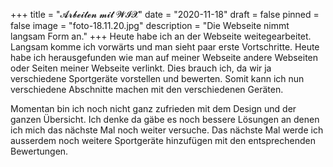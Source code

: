 +++
title = "𝓐𝓻𝓫𝓮𝓲𝓽𝓮𝓷 𝓶𝓲𝓽 𝓦𝓘𝓧"
date = "2020-11-18"
draft = false
pinned = false
image = "foto-18.11.20.jpg"
description = "Die Webseite nimmt langsam Form an."
+++
Heute habe ich an der Webseite weitegearbeitet. Langsam komme ich vorwärts und man sieht paar erste Vortschritte. Heute habe ich herausgefunden wie man auf meiner Webseite andere Webseiten oder Seiten meiner Webseite verlinkt. Dies brauch ich, da wir ja verschiedene Sportgeräte vorstellen und bewerten. Somit kann ich nun verschiedene Abschnitte machen mit den verschiedenen Geräten.

Momentan bin ich noch nicht ganz zufrieden mit dem Design und der ganzen Übersicht. Ich denke da gäbe es noch bessere Lösungen an denen ich mich das nächste Mal noch weiter versuche. Das nächste Mal werde ich ausserdem noch weitere Sportgeräte hinzufügen mit den entsprechenden Bewertungen.